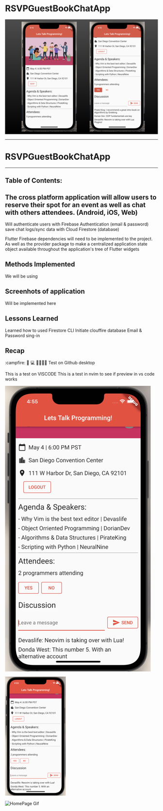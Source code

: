 
# RSVPGuestBookChatApp
<img src="https://github.com/C-Dev66/RSVPGuestbookChatApp/blob/main/screenshots/SideBySide.png" alt="HomePage" width="1500"/>

---

# RSVPGuestBookChatApp

---

## Table of Contents:




## The cross platform application will allow users to reserve their spot for an event as well as chat with others attendees. (Android, iOS, Web)

Will authenticate users with Firebase Authentication (email & password) save chat logs/sync data with Cloud Firestore (database)

Flutter Firebase dependencies will need to be implemented to the project. As well as the provider package to make a centralized application state object available throughout the application's tree of Flutter widgets

## Methods Implemented

We will be using 

## Screenhots of application

Will be implemented here


## Lessons Learned

Learned how to used Firestore CLI
Initiate clouffire database
Email & Password sing-in

## Recap

:campfire:
🍺 💻 🐯🦁🐱🐹
Test on Github desktop

This is a test on VISCODE
This is a test in nvim to see if preview in vs code works


![alt text](https://github.com/C-Dev66/RSVPGuestbookChatApp/blob/main/screenshots/HomePage.png)


<img src="https://github.com/C-Dev66/RSVPGuestbookChatApp/blob/main/screenshots/HomePage.png" alt="HomePage" width="200"/>

![HomePage Gif](https://github.com/C-Dev66/RSVPGuestbookChatApp/blob/main/screenshots/HomePage.gif)
